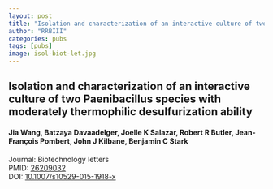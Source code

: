 ```yaml
---
layout: post
title: "Isolation and characterization of an interactive culture of two Paenibacillus species with moderately thermophilic desulfurization ability"
author: "RRBIII"
categories: pubs
tags: [pubs]
image: isol-biot-let.jpg
---
```



## Isolation and characterization of an interactive culture of two Paenibacillus species with moderately thermophilic desulfurization ability
#### Jia Wang, Batzaya Davaadelger, Joelle K Salazar, Robert R Butler, Jean-François Pombert, John J Kilbane, Benjamin C Stark
Journal: Biotechnology letters  
PMID: [26209032](https://pubmed.ncbi.nlm.nih.gov/26209032)  
DOI: [10.1007/s10529-015-1918-x](https://doi.org/10.1007/s10529-015-1918-x)  


